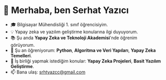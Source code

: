 # 👋 Merhaba, ben Serhat Yazıcı
- 🎓 Bilgisayar Mühendisliği 1. sınıf öğrencisiyim.
- 💡 Yapay zeka ve yazılım geliştirme konularına ilgi duyuyorum.
- 📚 Şu anda **Yapay Zeka ve Teknoloji Akademisi**'nde öğrenim görüyorum.
- 🌱 Şu an öğreniyorum: **Python**, **Algoritma ve Veri Yapıları**, **Yapay Zeka Temelleri**.
- 🤝 İş birliği yapmak istediğim konular: **Yapay Zeka Projeleri**, **Basit Yazılım Geliştirme**.
- 📫 Bana ulaş: srhtyazcc@gmail.com

